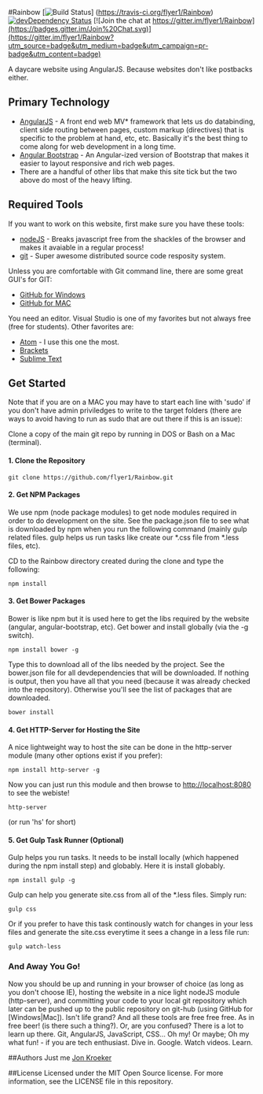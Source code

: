 #Rainbow [![Build Status](https://travis-ci.org/flyer1/Rainbow.svg?branch=master)] (https://travis-ci.org/flyer1/Rainbow) [![devDependency Status](https://img.shields.io/david/dev/flyer1/rainbow.svg?style=flat)](https://david-dm.org/flyer1/rainbow#info=devDependencies) [![Join the chat at https://gitter.im/flyer1/Rainbow](https://badges.gitter.im/Join%20Chat.svg)](https://gitter.im/flyer1/Rainbow?utm_source=badge&utm_medium=badge&utm_campaign=pr-badge&utm_content=badge)


A daycare website using AngularJS. Because websites don't like postbacks either.

## Primary Technology
- [AngularJS](https://angularjs.org/) - A front end web MV* framework that lets us do databinding, client side routing between pages, custom markup (directives) that is specific to the problem at hand, etc, etc. Basically it's the best thing to come along for web development in a long time.
- [Angular Bootstrap](http://angular-ui.github.io/bootstrap/) - An Angular-ized version of Bootstrap that makes it easier to layout responsive and rich web pages.
- There are a handful of other libs that make this site tick but the two above do most of the heavy lifting.


## Required Tools
If you want to work on this website, first make sure you have these tools:

- [nodeJS](http://nodejs.org/) - Breaks javascript free from the shackles of the browser and makes it avaiable in a regular process!
- [git](http://git-scm.com/downloads) - Super awesome distributed source code resposity system.


Unless you are comfortable with Git command line, there are some great GUI's for GIT:

- [GitHub for Windows](https://windows.github.com/)
- [GitHub for MAC](https://mac.github.com/)

You need an editor. Visual Studio is one of my favorites but not always free (free for students). Other favorites are:

- [Atom](https://atom.io/) - I use this one the most.
- [Brackets](http://brackets.io/)
- [Sublime Text](http://www.sublimetext.com/)

## Get Started

Note that if you are on a MAC you may have to start each line with 'sudo' if you don't have admin priviledges to write to the target folders (there are ways to avoid having to run as sudo that are out there if this is an issue):

Clone a copy of the main git repo by running in DOS or Bash on a Mac (terminal).

#### 1. Clone the Repository
```
git clone https://github.com/flyer1/Rainbow.git
```

#### 2. Get NPM Packages
We use npm (node package modules) to get node modules required in order to do development on the site. See the package.json file to see what is downloaded by npm when you run the following command (mainly gulp related files. gulp helps us run tasks like create our *.css file from *.less files, etc).

CD to the Rainbow directory created during the clone and type the following:

```
npm install
```

#### 3. Get Bower Packages
Bower is like npm but it is used here to get the libs required by the website (angular, angular-bootstrap, etc).
Get bower and install globally (via the -g switch).
```
npm install bower -g
```

Type this to download all of the libs needed by the project. See the bower.json file for all devdependencies that will be downloaded. If nothing is output, then you have all that you need (because it was already checked into the repository). Otherwise you'll see the list of packages that are downloaded.


```
bower install
```

#### 4. Get HTTP-Server for Hosting the Site

A nice lightweight way to host the site can be done in the http-server module (many other options exist if you prefer):

```
npm install http-server -g
```

Now you can just run this module and then browse to [http://localhost:8080](http://localhost:8080) to see the webiste!

```
http-server
```

(or run 'hs' for short)


#### 5. Get Gulp Task Runner (Optional)
Gulp helps you run tasks. It needs to be install locally (which happened during the npm install step) and globably. Here it is install globably.

```
npm install gulp -g
```


Gulp can help you generate site.css from all of the *.less files. Simply run:

```
gulp css
```

Or if you prefer to have this task continously watch for changes in your less files and generate the site.css everytime it sees a change in a less file run:

```
gulp watch-less
```

### And Away You Go!
Now you should be up and running in your browser of choice (as long as you don't choose IE), hosting the website in a nice light nodeJS module (http-server), and committing your code to your local git repository which later can be pushed up to the public repository on git-hub (using GitHub for [Windows|Mac]). Isn't life grand? And all these tools are free free free. As in free beer! (is there such a thing?). Or, are you confused? There is a lot to learn up there. Git, AngularJS, JavaScript, CSS... Oh my! Or maybe; Oh my what fun! - if you are tech enthusiast. Dive in. Google. Watch videos. Learn.


##Authors
Just me [Jon Kroeker](https://github.com/flyer1)

##License
Licensed under the MIT Open Source license. For more information, see the LICENSE file in this repository.
